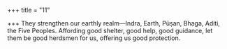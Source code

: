 +++
title = "11"

+++
They strengthen our earthly realm—Indra, Earth, Pūṣan, Bhaga, Aditi,  the Five Peoples.
Affording good shelter, good help, good guidance, let them be good  herdsmen for us, offering us good protection.